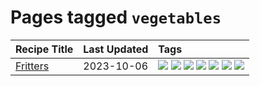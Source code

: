 # Pages tagged `vegetables`

|Recipe Title|Last Updated|Tags
|:---|:---|:---|
|[Fritters](../recipes/fritters.md)|2023-10-06|[![](https://img.shields.io/badge/tag-chicken-f47a18)](../tags/chicken.md) [![](https://img.shields.io/badge/tag-family-b6c680)](../tags/family.md) [![](https://img.shields.io/badge/tag-fried-208450)](../tags/fried.md) [![](https://img.shields.io/badge/tag-ham-9d5b24)](../tags/ham.md) [![](https://img.shields.io/badge/tag-lamb-9acea8)](../tags/lamb.md) [![](https://img.shields.io/badge/tag-leftovers-99d437)](../tags/leftovers.md) [![](https://img.shields.io/badge/tag-vegetables-32f6f2)](../tags/vegetables.md)|